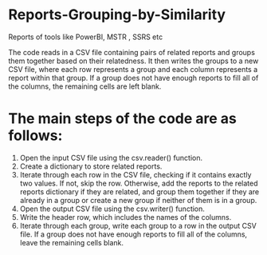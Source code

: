 # Reports-Grouping-by-Similarity
Reports of tools like PowerBI, MSTR , SSRS etc

The code reads in a CSV file containing pairs of related reports and groups them together based on their relatedness. It then writes the groups to a new CSV file, where each row represents a group and each column represents a report within that group. If a group does not have enough reports to fill all of the columns, the remaining cells are left blank.

# The main steps of the code are as follows:

  1.	Open the input CSV file using the csv.reader() function.
  2.	Create a dictionary to store related reports.
  3.	Iterate through each row in the CSV file, checking if it contains exactly two values. If not, skip the row. Otherwise, add the reports to the related         reports dictionary if they are related, and group them together if they are already in a group or create a new group if neither of them is in a group.
  4.	Open the output CSV file using the csv.writer() function.
  5.	Write the header row, which includes the names of the columns.
  6.	Iterate through each group, write each group to a row in the output CSV file. If a group does not have enough reports to fill all of the columns, leave       the remaining cells blank.

